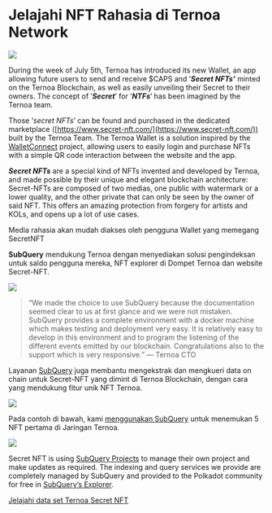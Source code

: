 # Jelajahi NFT Rahasia di Ternoa Network

![](https://miro.medium.com/max/1200/0*s1fSGGelS-HVJNBm)

During the week of July 5th, Ternoa has introduced its new Wallet, an app allowing future users to send and receive $CAPS and ‘**_Secret NFTs’_** minted on the Ternoa Blockchain, as well as easily unveiling their Secret to their owners. The concept of ‘**_Secret_**’ for ‘**_NTFs_**’ has been imagined by the Ternoa team.

Those ‘_secret NFTs_’ can be found and purchased in the dedicated marketplace ([https://www.secret-nft.com/](https://www.secret-nft.com/)) built by the Ternoa Team. The Ternoa Wallet is a solution inspired by the [WalletConnect](https://walletconnect.org/) project, allowing users to easily login and purchase NFTs with a simple QR code interaction between the website and the app.

**_Secret NFTs_** are a special kind of NFTs invented and developed by Ternoa, and made possible by their unique and elegant blockchain architecture: Secret-NFTs are composed of two medias, one public with watermark or a lower quality, and the other private that can only be seen by the owner of said NFT. This offers an amazing protection from forgery for artists and KOLs, and opens up a lot of use cases.

Media rahasia akan mudah diakses oleh pengguna Wallet yang memegang SecretNFT

**SubQuery** mendukung Ternoa dengan menyediakan solusi pengindeksan untuk saldo pengguna mereka, NFT explorer di Dompet Ternoa dan website Secret-NFT.

![](https://miro.medium.com/max/1400/0*gquKRKBgiyAAxRFZ)

> “We made the choice to use SubQuery because the documentation seemed clear to us at first glance and we were not mistaken. SubQuery provides a complete environment with a docker machine which makes testing and deployment very easy. It is relatively easy to develop in this environment and to program the listening of the different events emitted by our blockchain. Congratulations also to the support which is very responsive.” — Ternoa CTO

Layanan [SubQuery](https://subquery.network/) juga membantu mengekstrak dan mengkueri data on chain untuk Secret-NFT yang dimint di Ternoa Blockchain, dengan cara yang mendukung fitur unik NFT Ternoa.

![](https://miro.medium.com/max/1400/0*CA7lfxmZxHCKhzWw)

Pada contoh di bawah, kami [menggunakan SubQuery](https://explorer.subquery.network/subquery/capsule-corp-ternoa/indexer) untuk menemukan 5 NFT pertama di Jaringan Ternoa.

![](https://miro.medium.com/max/1400/0*YaQGpb3xUn7BUESx)

Secret NFT is using [SubQuery Projects](https://project.subquery.network/) to manage their own project and make updates as required. The indexing and query services we provide are completely managed by SubQuery and provided to the Polkadot community for free in [SubQuery’s Explorer](https://explorer.subquery.network/).

[Jelajahi data set Ternoa Secret NFT](https://explorer.subquery.network/subquery/capsule-corp-ternoa/indexer)